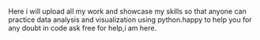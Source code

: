 Here i will upload all my work and showcase my skills so that anyone can practice data analysis and visualization using python.happy to help you for any doubt in code ask free for help,i am here.
